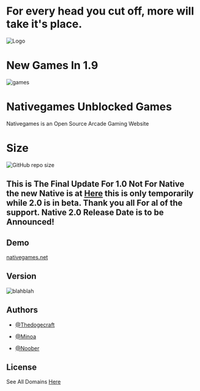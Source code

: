 # For every head you cut off, more will take it's place.


![Logo](https://i.imgur.com/5usXJsj.png)

# New Games  In 1.9 
![games](https://i.imgur.com/1eqfFx6.png)
 	


# Nativegames Unblocked Games 




Nativegames is an Open Source Arcade Gaming Website

# Size 
![GitHub repo size](https://img.shields.io/github/repo-size/parcoil/nativegames.net?color=33B3DB&label=Totall%20Size)

## This is The **Final Update For 1.0** Not For Native the new Native is at [Here](https://beta.nativegames.net) this is only temporarily while 2.0 is in beta. Thank you all For al of the support. **Native 2.0 Release Date is to be Announced!**

## Demo



[nativegames.net](nativegames.net)

## Version 
![blahblah](https://img.shields.io/github/v/release/parcoil/nativegames.net?include_prereleases)

## Authors



- [@Thedogecraft](https://github.com/Thedogecraft)

- [@Minoa](https://github.com/MinoaBaccus)

- [@Noober](https://github.com/Hackerman2763)





## License


See All Domains [Here](https://github.com/Parcoil/nativegames.net/wiki/Domains)

